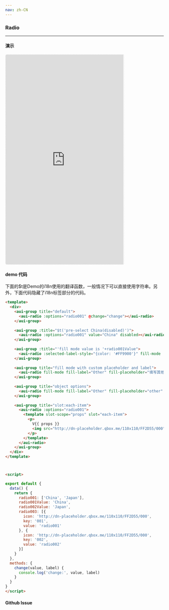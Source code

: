 ```yaml
---
nav: zh-CN
---
```



### Radio

---

#### 演示

 <div style="width:377px;height:667px;display:inline-block;border:1px dashed #ececec;border-radius:5px;overflow:hidden;">
   <iframe src="http://192.9.200.185:50003/aui-m/#/component/radio" width="375" height="667" border="0" frameborder="0"></iframe>
 </div>

#### demo 代码

<p class="tip">下面的$t是Demo的i18n使用的翻译函数，一般情况下可以直接使用字符串。另外，下面代码隐藏了i18n标签部分的代码。</p>

``` html
<template>
  <div>
    <aui-group title="default">
      <aui-radio :options="radio001" @change="change"></aui-radio>
    </aui-group>
  
    <aui-group :title="$t('pre-select China(disabled)')">
      <aui-radio :options="radio001" value="China" disabled></aui-radio>
    </aui-group>
  
    <aui-group :title="'fill mode value is '+radio001Value">
      <aui-radio :selected-label-style="{color: '#FF9900'}" fill-mode :options="radio001" v-model="radio001Value" @change="change"></aui-radio>
    </aui-group>
  
    <aui-group title="fill mode with custom placeholder and label">
      <aui-radio fill-mode fill-label="Other" fill-placeholder="填写其他的哦" :options="radio001" @change="change"></aui-radio>
    </aui-group>
  
    <aui-group title="object options">
      <aui-radio fill-mode fill-label="Other" fill-placeholder="other" :options="radio003" @change="change"></aui-radio>
    </aui-group>
  
    <aui-group title="slot:each-item">
      <aui-radio :options="radio001">
        <template slot-scope="props" slot="each-item">
          <p>
            V{{ props }}
            <img src="http://dn-placeholder.qbox.me/110x110/FF2D55/000" class="aui-radio-icon"> {{ props.label }}
          </p>
        </template>
      </aui-radio>
    </aui-group>
  </div>
</template>



<script>

export default {
  data() {
    return {
      radio001: ['China', 'Japan'],
      radio001Value: 'China',
      radio002Value: 'Japan',
      radio003: [{
        icon: 'http://dn-placeholder.qbox.me/110x110/FF2D55/000',
        key: '001',
        value: 'radio001'
      }, {
        icon: 'http://dn-placeholder.qbox.me/110x110/FF2D55/000',
        key: '002',
        value: 'radio002'
      }]
    }
  },
  methods: {
    change(value, label) {
      console.log('change:', value, label)
    }
  }
}
</script>

```


#### Github Issue